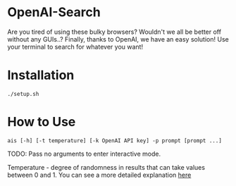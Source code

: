 # OpenAI-Search
Are you tired of using these bulky browsers? Wouldn't we all be better off without any GUIs..?
Finally, thanks to OpenAI, we have an easy solution! Use your terminal to search for whatever you want!

# Installation
```
./setup.sh
```
# How to Use
```
ais [-h] [-t temperature] [-k OpenAI API key] -p prompt [prompt ...]
```

TODO: Pass no arguments to enter interactive mode.

Temperature - degree of randomness in results that can take values between 0 and 1. You can see a more detailed explanation [here](https://ai.stackexchange.com/questions/32477/what-is-the-temperature-in-the-gpt-models)
